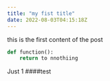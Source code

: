 ```yaml
---
title: "my fist title"
date: 2022-08-03T04:15:18Z
---
```


this  is the first content of the post

```python
def function():
    return to nnothiing

```
Just 1 ####test



